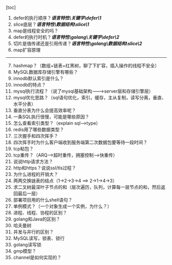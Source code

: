 [toc]

1. defer的执行顺序？***语言特性\关键字\defer\1***  
2. slice底层？***语言特性\数据结构\slice\1***
3. map是线程安全的吗？
4. defer的执行时机？***语言特性\golang\关键字\defer\2***  
5. 切片是值传递还是引用传递？***语言特性\golang\数据结构\slice\2***
6. map扩容原理
***
7. hashmap？（数组+链表+红黑树，聊了下扩容，插入操作的线程不安全）
8. MySQL数据库存储引擎有哪些？
9. innodb默认索引是什么？
10.  innodb的特点？
11. mysql执行流程？（说了mysql基础架构--->server层和存储引擎层）
12. mysql优化思路？（sql语句优化，索引，缓存，主从复制，读写分离，垂直、水平分表）
13. 垂直分表为什么会提高效率呢？
14. 一条SQL执行很慢，可能是哪些原因？
15. 怎么查看索引类型？（explain sql-->type）
16. redis用了哪些数据类型？
17. 三次握手和四次挥手？
18. 四次挥手时为什么客户端收到服务端第二次数据包要等待一段时间？
19. tcp粘包？
20. tcp重传？（ARQ-->超时重传，拥塞控制-->快重传）
21. 说说http请求方法？
22. http和https？说说ssl/tls过程？
23. 为什么进程的开销大？
24. 两两交换链表的结点（1->2->3->4 ==> 2->1->4->3）
25. 求二叉树最深叶子节点的和（层次遍历，队列，计算每一层节点的和，然后返回最后一层）
26. 部署项目用的什么shell语句？
27. 单例模式？（一个对象生成一个实例，为什么？）
28. 进程、线程、协程的区别？
29. golang和Java的区别？
30. 哈夫曼树
31. 并发与并行的区别？
32. MySQL读写，锁表、锁行
33. golang读写锁
34. gmp模型？
35. channel是如何实现的？
